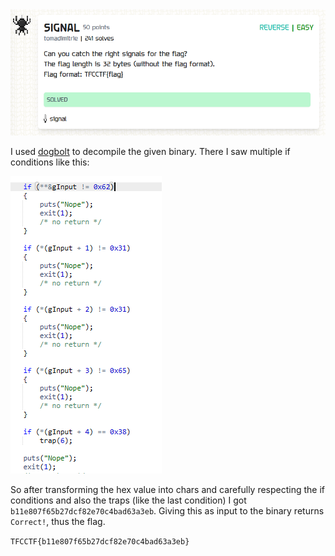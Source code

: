 <img src=".images/signal.png">

I used [dogbolt](https://dogbolt.org/) to decompile the given binary. There I saw multiple if conditions like this:

<img src=".images/s1.png">

So after transforming the hex value into chars and carefully respecting the if conditions and also the traps (like the last condition) I got `b11e807f65b27dcf82e70c4bad63a3eb`. Giving this as input to the binary returns `Correct!`, thus the flag.

`TFCCTF{b11e807f65b27dcf82e70c4bad63a3eb}`
